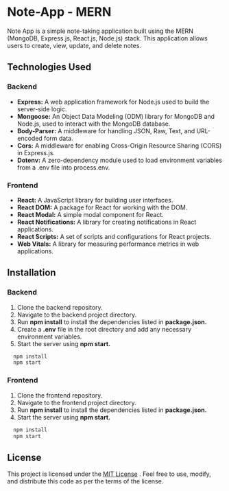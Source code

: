 
# Note-App - MERN

Note App is a simple note-taking application built using the MERN (MongoDB, Express.js, React.js, Node.js) stack. This application allows users to create, view, update, and delete notes.




## Technologies Used

### Backend

- **Express:** A web application framework for Node.js used to build the server-side logic.
- **Mongoose:** An Object Data Modeling (ODM) library for MongoDB and Node.js, used to interact with the MongoDB database.
- **Body-Parser:** A middleware for handling JSON, Raw, Text, and URL-encoded form data.
- **Cors:** A middleware for enabling Cross-Origin Resource Sharing (CORS) in Express.js.
- **Dotenv:** A zero-dependency module used to load environment variables from a .env file into process.env.

### Frontend

- **React:** A JavaScript library for building user interfaces.
- **React DOM:** A package for React for working with the DOM.
- **React Modal:** A simple modal component for React.
- **React Notifications:** A library for creating notifications in React applications.
- **React Scripts:** A set of scripts and configurations for React projects.
- **Web Vitals:** A library for measuring performance metrics in web applications.

## Installation

### Backend

1. Clone the backend repository.
2. Navigate to the backend project directory.
3. Run **npm install** to install the dependencies listed in **package.json.**
4. Create a **.env** file in the root directory and add any necessary environment variables.
5. Start the server using **npm start.**

```bash
  npm install
  npm start
```

### Frontend

1. Clone the frontend repository.
2. Navigate to the frontend project directory.
3. Run **npm install** to install the dependencies listed in **package.json.**
4. Start the server using **npm start.**

```bash
  npm install
  npm start
```






## License

This project is licensed under the [MIT License](https://choosealicense.com/licenses/mit/)
. Feel free to use, modify, and distribute this code as per the terms of the license.
